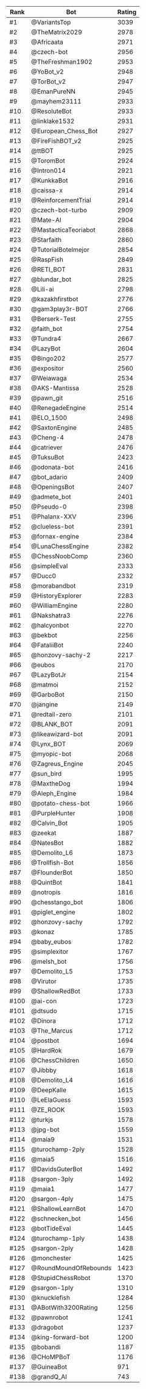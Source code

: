 Rank|Bot|Rating
---|---|---
#1|@VariantsTop|3039
#2|@TheMatrix2029|2978
#3|@Africaata|2971
#4|@czech-bot|2956
#5|@TheFreshman1902|2953
#6|@YoBot_v2|2948
#7|@TorBot_v2|2947
#8|@EmanPureNN|2945
#9|@mayhem23111|2933
#10|@ResoluteBot|2933
#11|@linklake1532|2931
#12|@European_Chess_Bot|2927
#13|@FireFishBOT_v2|2925
#14|@ttBOT|2925
#15|@ToromBot|2924
#16|@Intron014|2921
#17|@KunkkaBot|2916
#18|@caissa-x|2914
#19|@ReinforcementTrial|2914
#20|@czech-bot-turbo|2909
#21|@Mate-AI|2904
#22|@MastacticaTeoriabot|2868
#23|@Starfaith|2860
#24|@TutorialBotelmejor|2854
#25|@RaspFish|2849
#26|@RETI_BOT|2831
#27|@blundar_bot|2825
#28|@Lili-ai|2798
#29|@kazakhfirstbot|2776
#30|@gam3play3r-BOT|2766
#31|@Berserk-Test|2755
#32|@faith_bot|2754
#33|@Tundra4|2667
#34|@LazyBot|2604
#35|@Bingo202|2577
#36|@expositor|2560
#37|@Weiawaga|2534
#38|@AKS-Mantissa|2528
#39|@pawn_git|2516
#40|@RenegadeEngine|2514
#41|@ELO_1500|2498
#42|@SaxtonEngine|2485
#43|@Cheng-4|2478
#44|@catriever|2476
#45|@TuksuBot|2423
#46|@odonata-bot|2416
#47|@bot_adario|2409
#48|@OpeningsBot|2407
#49|@admete_bot|2401
#50|@Pseudo-0|2398
#51|@Phalanx-XXV|2396
#52|@clueless-bot|2391
#53|@fornax-engine|2384
#54|@LunaChessEngine|2382
#55|@ChessNoobComp|2360
#56|@simpleEval|2333
#57|@Ducc0|2332
#58|@morabandbot|2319
#59|@HistoryExplorer|2283
#60|@WilliamEngine|2280
#61|@Nakshatra3|2276
#62|@halcyonbot|2270
#63|@bekbot|2256
#64|@FataliiBot|2240
#65|@honzovy-sachy-2|2217
#66|@eubos|2170
#67|@LazyBotJr|2154
#68|@matmoi|2152
#69|@GarboBot|2150
#70|@jangine|2149
#71|@redtail-zero|2101
#72|@BLANK_BOT|2091
#73|@likeawizard-bot|2091
#74|@Lynx_BOT|2069
#75|@myopic-bot|2068
#76|@Zagreus_Engine|2045
#77|@sun_bird|1995
#78|@MaxtheDog|1994
#79|@Aleph_Engine|1984
#80|@potato-chess-bot|1966
#81|@PurpleHunter|1908
#82|@Calvin_Bot|1905
#83|@zeekat|1887
#84|@NatesBot|1882
#85|@Demolito_L6|1873
#86|@Trollfish-Bot|1856
#87|@FlounderBot|1850
#88|@QuintBot|1841
#89|@notropis|1816
#90|@chesstango_bot|1806
#91|@piglet_engine|1802
#92|@honzovy-sachy|1792
#93|@konaz|1785
#94|@baby_eubos|1782
#95|@simplexitor|1767
#96|@melsh_bot|1756
#97|@Demolito_L5|1753
#98|@Virutor|1735
#99|@ShallowRedBot|1733
#100|@ai-con|1723
#101|@dtsudo|1715
#102|@Dinora|1712
#103|@The_Marcus|1712
#104|@postbot|1694
#105|@HardRok|1679
#106|@ChessChildren|1650
#107|@Jibbby|1618
#108|@Demolito_L4|1616
#109|@DeepKalle|1615
#110|@LeElaGuess|1593
#111|@ZE_ROOK|1593
#112|@turkjs|1578
#113|@jpg-bot|1559
#114|@maia9|1531
#115|@turochamp-2ply|1528
#116|@maia5|1516
#117|@DavidsGuterBot|1492
#118|@sargon-3ply|1492
#119|@maia1|1477
#120|@sargon-4ply|1475
#121|@ShallowLearnBot|1470
#122|@schnecken_bot|1456
#123|@botTideEval|1445
#124|@turochamp-1ply|1438
#125|@sargon-2ply|1428
#126|@monchester|1425
#127|@RoundMoundOfRebounds|1423
#128|@StupidChessRobot|1370
#129|@sargon-1ply|1310
#130|@knucklefish|1284
#131|@ABotWith3200Rating|1256
#132|@pawnrobot|1241
#133|@dragobot|1237
#134|@king-forward-bot|1200
#135|@bobandi|1187
#136|@CHoMPBoT|1176
#137|@GuineaBot|971
#138|@grandQ_AI|743
